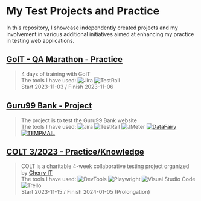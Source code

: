 # My Test Projects and Practice
In this repository, I showcase independently created projects and my involvement in various additional initiatives aimed at enhancing my practice in testing web applications.

## [GoIT - QA Marathon - Practice](https://github.com/natallor/my_test_projects/tree/main/GoIT%20-%20QA%20Marathon)
> 4 days of training with GoIT<br>
> The tools I have used:
> ![Jira](https://img.shields.io/badge/Jira-%230052CC?style=%2520flat-squar&logo=Jira&logoColor=blue&labelColor=black&color=blue)
   ![TestRail](https://img.shields.io/badge/TestRail-%2365C179?style=%20flat-square&logo=TestRail&logoColor=green&labelColor=black&color=blue)<br>
> Start 2023-11-03 / Finish 2023-11-06

## [Guru99 Bank - Project](https://github.com/natallor/my_test_projects/tree/main/Project%20Guru99%20Bank)
>The project is to test the Guru99 Bank website<br>
> The tools I have used:
> ![Jira](https://img.shields.io/badge/Jira-%230052CC?style=%2520flat-squar&logo=Jira&logoColor=blue&labelColor=black&color=blue)
   ![TestRail](https://img.shields.io/badge/TestRail-%2365C179?style=%20flat-square&logo=TestRail&logoColor=green&labelColor=black&color=blue)
>![JMeter](https://img.shields.io/badge/JMeter-%23D22128?style=flat&logo=Apache%20JMeter&logoColor=red&labelColor=black&color=blue)
[![DataFairy](https://img.shields.io/badge/DataFairy%20-%20%23A1CA03?style=flat&logo=Excel)](https://devskiller.com/datafairy/#/person)
>[![TEMPMAIL](https://img.shields.io/badge/TEMPMAIL%20-%20%23A1CA03?style=flat)](https://temp-mail.org/pl/)


## [COLT 3/2023 - Practice/Knowledge](https://github.com/natallor/my_test_projects/tree/main/COLT%203)
> COLT is a charitable 4-week collaborative testing project organized by <a href="http://cherry-it.pl/colt-3-2023/" target="_blank">Cherry IT</a><br>
> The tools I have used: ![DevTools](https://img.shields.io/badge/DevTools-blue?style=%2520flat-squar&logo=data%3Aimage%2Fjpeg%3Bbase64%2C%2F9j%2F4AAQSkZJRgABAQEAAAAAAAD%2F2wBDAAEBAQEBAQEBAQEBAQEBAQEBAQEBAQEBAQEBAQEBAQEBAQEBAQEBAQEBAQEBAQEBAQEBAQEBAQEBAQEBAQEBAQH%2F2wBDAQEBAQEBAQEBAQEBAQEBAQEBAQEBAQEBAQEBAQEBAQEBAQEBAQEBAQEBAQEBAQEBAQEBAQEBAQEBAQEBAQEBAQH%2FwAARCAAYABgDASIAAhEBAxEB%2F8QAGQABAAIDAAAAAAAAAAAAAAAAAAcKAwQG%2F8QAIBAAAgIDAQEBAAMAAAAAAAAABQcEBgMICQIBABIUF%2F%2FEABQBAQAAAAAAAAAAAAAAAAAAAAD%2FxAAUEQEAAAAAAAAAAAAAAAAAAAAA%2F9oADAMBAAIRAxEAPwCxNarVsF1N2CdaSSTrv%2BrvP%2FV2%2Fk0s7nalieOtbA7WbA1rHH9sRPp9ie48uYoU%2BoZkqNWmQyK1GxXa3XbEVp9PKjxQ8wYjRYxOXnBNWO1Qa4XRQYsO1z4wkiCx8g2dtjddnTcQNjl5S7JLsqmXiwMelVoZmgEJE5l3eyVukRpo%2BfH9mfPqFJi4pM4tNdaI3imi285bgEoQegiXzY9hbdY5H9f4IakXYZqeXBkO%2FwAfGUhMsctl5DQ%2BKKxYJZwyTlDRAiFNmzR0TNWXpt%2F6kdbOqjX64ciU9Vl2t1NUR%2BrK6Y%2B0xGNFq9zr2KKTgHCY0GQjScHs1lils9lPVut%2FCmKkRCYvARnzrMW%2B4JoWbKxadgeVuwCVTDpdbB2i587QMAUlEw6XUT8WfYHU3YC0eZH1cqZuMbxHizW4mW5OjZ6uvWLaI%2BW6Uy6Zg9St5ieIniS0t%2BizqKv3isOBzsqezjchPPa7FAXlgzskGLxAxhLZa47U0q4K0CrxHyIOyj65RWGdqlCWeH4PHkvdTrQfOShRpeafh8vwbWwevzG0cY78sdfQbU2y5o7aNQRsQ7ErrwUtA%2FZ%2FT3aEXaa3eSb9Qgqj2KpX66ru63%2BoVll2msLayQWOvGQPm3elQ5YqWXETe%2FUfaLiShVdT02n37Xl6BoQfFXapr%2BBSmwGBrCsmL7kkZQnpRZlhnaRC1zyGaTLMyiYWacOnZk40ZIz586WRzvz8Gas1nYDqu%2F0o5HIlGDq%2Fz01fYIl2JxOOwT5q2wG2%2BwFW85%2F83arWW%2FyRJnqRKKSfJz2qgL%2B1Z8Nyu9ywhbXawsIPCFi4T8%2FPwf%2FZ&logoColor=blue&labelColor=black)
![Playwright](https://img.shields.io/badge/Playwright-%232EAD33?style=%2520flat-squar&logo=Playwright&logoColor=green&labelColor=black&color=blue)
![Visual Studio Code](https://img.shields.io/badge/Visual%20Studio%20Code-%23007ACC?style=%2520flat-squar&logo=Visual%20Studio%20Code&logoColor=blue&labelColor=black&color=blue)
![Trello](https://img.shields.io/badge/Trello-%230052CC?style=%2520flat-squar&logo=Trello&logoColor=blue&labelColor=black&color=blue)<br>
> Start 2023-11-15 / Finish 2024-01-05 (Prolongation)



